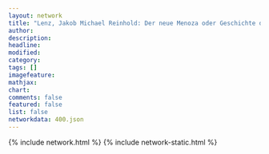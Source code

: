 ```yaml
---
layout: network
title: "Lenz, Jakob Michael Reinhold: Der neue Menoza oder Geschichte des cumbanischen Prinzen Tandi (1773)"
author:
description:
headline:
modified:
category:
tags: []
imagefeature: 
mathjax: 
chart: 
comments: false
featured: false
list: false
networkdata: 400.json
---
```

{% include network.html %}
{% include network-static.html %}
